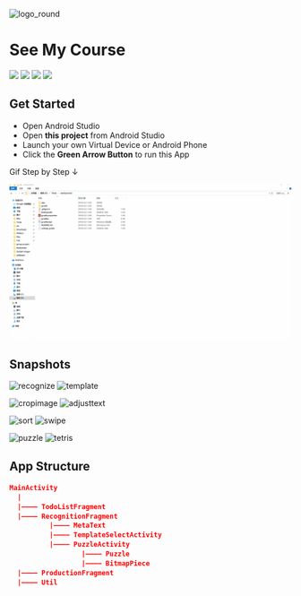 ![logo_round](https://user-images.githubusercontent.com/10103993/48885438-503abd80-ee63-11e8-9ad1-eba0865269b0.png) 



# See My Course

![](https://img.shields.io/badge/CropImage-2.7.%2B-brightgreen.svg?style=flat-square) ![](https://img.shields.io/badge/ButterKnife-9.0.0--rc1-brightgreen.svg?style=flat-square) ![](https://img.shields.io/badge/ML%20Kit-18.0.1-brightgreen.svg?style=flat-square) ![](https://img.shields.io/badge/Firebase-16.0.6-brightgreen.svg?style=flat-square) 



## Get Started

- Open Android Studio
- Open **this project** from Android Studio
- Launch your own Virtual Device or Android Phone
- Click the **Green Arrow Button** to run this App

Gif Step by Step ↓

![](readme.gif)



## Snapshots

![recognize](https://user-images.githubusercontent.com/10103993/49324815-6c7be000-f570-11e8-8e9c-93e75e43f6da.png)
![template](https://user-images.githubusercontent.com/10103993/49324818-6d147680-f570-11e8-863d-8e25f74e4e63.png)

![cropimage](https://user-images.githubusercontent.com/10103993/49324813-6c7be000-f570-11e8-8e93-588b5a1283c7.png)
![adjusttext](https://user-images.githubusercontent.com/10103993/49324820-6dad0d00-f570-11e8-9467-0dbc1472089a.png)

![sort](https://user-images.githubusercontent.com/10103993/49324816-6d147680-f570-11e8-94f9-5662958120bc.png)
![swipe](https://user-images.githubusercontent.com/10103993/49324817-6d147680-f570-11e8-8b36-2f54d05ba5ea.png)


![puzzle](https://user-images.githubusercontent.com/10103993/49324814-6c7be000-f570-11e8-89aa-b79ce27214b2.png)
![tetris](https://user-images.githubusercontent.com/10103993/49324819-6dad0d00-f570-11e8-9c07-72b096414e7f.png)




## App Structure

```json
MainActivity
  |
  |———— TodoListFragment
  |———— RecognitionFragment
          |———— MetaText
          |———— TemplateSelectActivity
          |———— PuzzleActivity
                  |———— Puzzle
		          |———— BitmapPiece
  |———— ProductionFragment
  |———— Util
```



